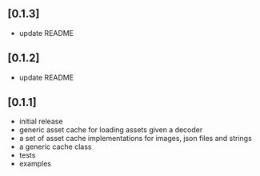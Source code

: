 ## [0.1.3]
- update README

## [0.1.2]
- update README

## [0.1.1]
- initial release
- generic asset cache for loading assets given a decoder
- a set of asset cache implementations for images, json files and strings
- a generic cache class
- tests
- examples
